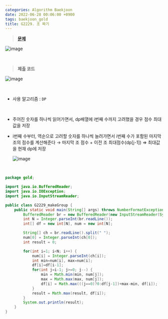 ```yaml
---
categories: Algorithm Baekjoon
date: 2022-06-28 00:06:00 +0900
tags: baekjoon_gold
title: G2229. 조 짜기
---
```


> **[문제](https://www.acmicpc.net/problem/2229)**

![image](https://user-images.githubusercontent.com/80896077/176178019-d1cbbef3-fe27-4010-af83-9e1b378baafe.png)

<br>

> **제출 코드**

![image](https://user-images.githubusercontent.com/80896077/176178044-d9b78b9c-9da1-407d-864a-434287712843.png)

<br>

- 사용 알고리즘 : `DP`

<br>

- 주어진 숫자를 하나씩 읽어가면서, dp배열에 i번째 수까지 고려했을 경우 점수 최대값을 저장
- i번째 수부터, 역순으로 고려할 숫자를 하나씩 늘려가면서 i번째 수가 포함된 마지막 조의 점수를 계산해준다
  → 마지막 조 점수 + 이전 조 최대점수(dp[j-1]) ⇒ 최대값을 현재 dp에 저장

  ![image](https://user-images.githubusercontent.com/80896077/176178079-1914ef47-81e6-404a-97cb-53878d7f2d26.png)

<br>

```java
package gold;

import java.io.BufferedReader;
import java.io.IOException;
import java.io.InputStreamReader;

public class G2229_makeGroup {
	public static void main(String[] args) throws NumberFormatException, IOException {
		BufferedReader br = new BufferedReader(new InputStreamReader(System.in));
		int N = Integer.parseInt(br.readLine());
		int[] df = new int[N], num = new int[N];

		String[] ch = br.readLine().split(" ");
		num[0] = Integer.parseInt(ch[0]);
		int result = 0;

		for(int i=1; i<N; i++) {
			num[i] = Integer.parseInt(ch[i]);
			int min=num[i], max=num[i];
			df[i]=df[i-1];
			for(int j=i-1; j>=0; j--) {
				min = Math.min(min, num[j]);
				max = Math.max(max, num[j]);
				df[i] = Math.max(((j==0)?0:df[j-1])+max-min, df[i]);
			}
			result = Math.max(result, df[i]);
		}
		System.out.println(result);
	}
}
```
